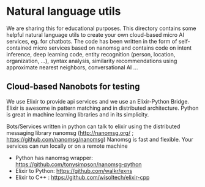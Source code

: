 # Natural language utils
We are sharing this for educational purposes. This directory contains some helpful natural language utils to create your own cloud-based micro AI services, eg. for chatbots. The code has been written in the form of self-contained micro services based on nanomsg and contains code on intent inference, deep learning code, entity recognition (person, location, organization, ...), syntax analysis, similarity recommendations using approximate nearest neighbors, conversational AI ...  

## Cloud-based Nanobots for testing

We use Elixir to provide api services and we use an Elixir-Python Bridge. Elixir is awesome in pattern matching and in distributed architecture. Python is great in machine learning libraries and in its simplicity.

Bots/Services written in python can talk to elixir using the distributed messaging library nanomsg (http://nanomsg.org/ ; https://github.com/nanomsg/nanomsg)
Nanomsg is fast and flexible. Your services can run locally or on a remote machine
 * Python has nanomsg wrapper: https://github.com/tonysimpson/nanomsg-python
 * Elixir to Python: https://github.com/walkr/exns 
 * Elixir to C++ :  https://github.com/wisoltech/elixir-cpp 


